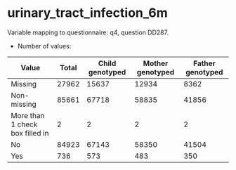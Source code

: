 # urinary_tract_infection_6m
Variable mapping to questionnaire: q4, question DD287.
- Number of values:

| Value | Total | Child genotyped | Mother genotyped | Father genotyped |
| ----- | ----- | --------------- | ---------------- | ---------------- |
| Missing | 27962 | 15637 | 12934 | 8362 |
| Non-missing | 85661 | 67718 | 58835 | 41856 |
| More than 1 check box filled in | 2 | 2 | 2 |2 |
| No | 84923 | 67143 | 58350 |41504 |
| Yes | 736 | 573 | 483 |350 |



